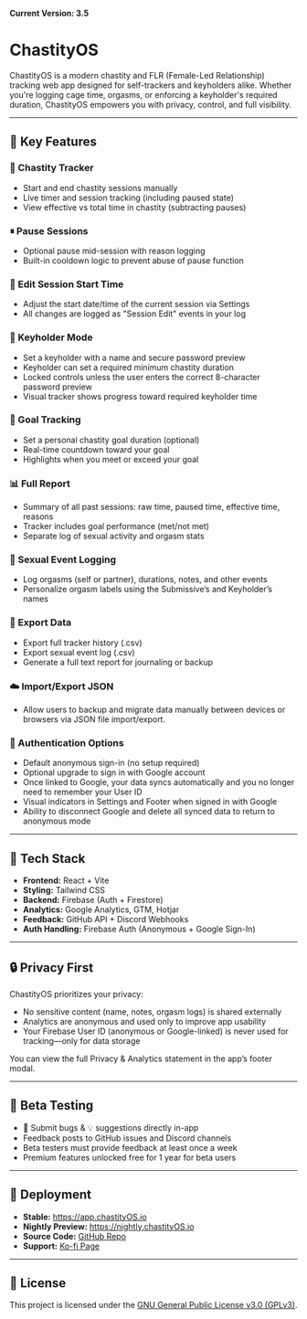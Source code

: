 **Current Version: 3.5**

# ChastityOS

ChastityOS is a modern chastity and FLR (Female-Led Relationship) tracking web app designed for self-trackers and keyholders alike. Whether you're logging cage time, orgasms, or enforcing a keyholder's required duration, ChastityOS empowers you with privacy, control, and full visibility.

---

## 🔑 Key Features

### 💠 Chastity Tracker
- Start and end chastity sessions manually
- Live timer and session tracking (including paused state)
- View effective vs total time in chastity (subtracting pauses)

### ⏸ Pause Sessions
- Optional pause mid-session with reason logging
- Built-in cooldown logic to prevent abuse of pause function

### 📆 Edit Session Start Time
- Adjust the start date/time of the current session via Settings
- All changes are logged as "Session Edit" events in your log

### 🧠 Keyholder Mode
- Set a keyholder with a name and secure password preview
- Keyholder can set a required minimum chastity duration
- Locked controls unless the user enters the correct 8-character password preview
- Visual tracker shows progress toward required keyholder time

### 🎯 Goal Tracking
- Set a personal chastity goal duration (optional)
- Real-time countdown toward your goal
- Highlights when you meet or exceed your goal

### 📊 Full Report
- Summary of all past sessions: raw time, paused time, effective time, reasons
- Tracker includes goal performance (met/not met)
- Separate log of sexual activity and orgasm stats

### 📝 Sexual Event Logging
- Log orgasms (self or partner), durations, notes, and other events
- Personalize orgasm labels using the Submissive’s and Keyholder’s names

### 🧾 Export Data
- Export full tracker history (.csv)
- Export sexual event log (.csv)
- Generate a full text report for journaling or backup

### ☁️ Import/Export JSON
- Allow users to backup and migrate data manually between devices or browsers via JSON file import/export.

### 🔐 Authentication Options
- Default anonymous sign-in (no setup required)
- Optional upgrade to sign in with Google account
- Once linked to Google, your data syncs automatically and you no longer need to remember your User ID
- Visual indicators in Settings and Footer when signed in with Google
- Ability to disconnect Google and delete all synced data to return to anonymous mode

---

## 🔧 Tech Stack

- **Frontend:** React + Vite
- **Styling:** Tailwind CSS
- **Backend:** Firebase (Auth + Firestore)
- **Analytics:** Google Analytics, GTM, Hotjar
- **Feedback:** GitHub API + Discord Webhooks
- **Auth Handling:** Firebase Auth (Anonymous + Google Sign-In)

---

## 🔒 Privacy First

ChastityOS prioritizes your privacy:
- No sensitive content (name, notes, orgasm logs) is shared externally
- Analytics are anonymous and used only to improve app usability
- Your Firebase User ID (anonymous or Google-linked) is never used for tracking—only for data storage

You can view the full Privacy & Analytics statement in the app’s footer modal.

---

## 🧪 Beta Testing

- 🐞 Submit bugs & 💡 suggestions directly in-app
- Feedback posts to GitHub issues and Discord channels
- Beta testers must provide feedback at least once a week
- Premium features unlocked free for 1 year for beta users

---

## 🚀 Deployment

- **Stable:** https://app.chastityOS.io  
- **Nightly Preview:** https://nightly.chastityOS.io  
- **Source Code:** [GitHub Repo](https://github.com/thef4tdaddy/chastityOS)  
- **Support:** [Ko-fi Page](https://ko-fi.com/chastityos)

---

## 📜 License

This project is licensed under the [GNU General Public License v3.0 (GPLv3)](https://www.gnu.org/licenses/gpl-3.0.en.html).